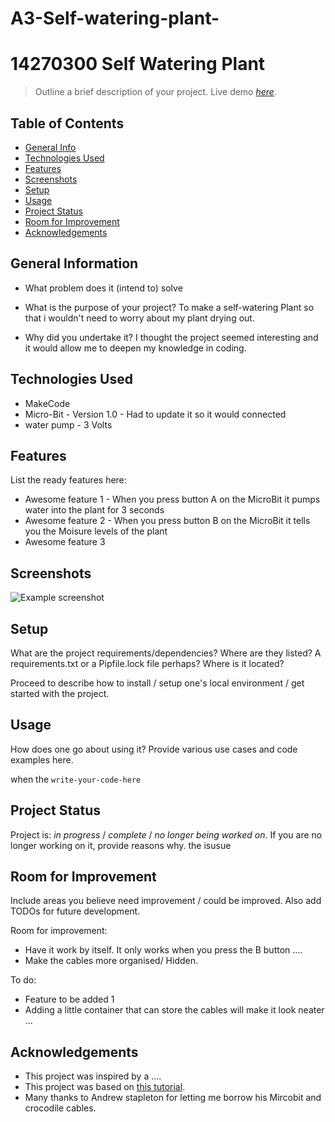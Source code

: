 # A3-Self-watering-plant-
# 14270300 Self Watering Plant 
> Outline a brief description of your project.
> Live demo [_here_](https://www.example.com). <!-- If you have the project hosted somewhere, include the link here. -->

## Table of Contents
* [General Info](#general-information)
* [Technologies Used](#technologies-used)
* [Features](#features)
* [Screenshots](#screenshots)
* [Setup](#setup)
* [Usage](#usage)
* [Project Status](#project-status)
* [Room for Improvement](#room-for-improvement)
* [Acknowledgements](#acknowledgements)



## General Information
- What problem does it (intend to) solve

- What is the purpose of your project? 
To make a self-watering Plant so that i wouldn't need to worry about my plant drying out. 
- Why did you undertake it? I thought the project seemed interesting and it would allow me to deepen my knowledge in coding. 



## Technologies Used
- MakeCode 
- Micro-Bit - Version 1.0 - Had to update it so it would connected
- water pump - 3 Volts



## Features
List the ready features here:
- Awesome feature 1 - When you press button A on the MicroBit it pumps water into the plant for 3 seconds 
- Awesome feature 2 - When you press button B on the MicroBit it tells you the Moisure levels of the plant
- Awesome feature 3


## Screenshots
![Example screenshot](./img/screenshot.png)
<!-- If you have screenshots you'd like to share, include them here. -->


## Setup
What are the project requirements/dependencies? Where are they listed? A requirements.txt or a Pipfile.lock file perhaps? Where is it located?

Proceed to describe how to install / setup one's local environment / get started with the project.


## Usage
How does one go about using it?
Provide various use cases and code examples here.

when the 
`write-your-code-here`


## Project Status
Project is: _in progress_ / _complete_ / _no longer being worked on_. If you are no longer working on it, provide reasons why.
the isusue 


## Room for Improvement
Include areas you believe need improvement / could be improved. Also add TODOs for future development.

Room for improvement:
- Have it work by itself. It only works when you press the B button .... 
- Make the cables more organised/ Hidden.  

To do:
- Feature to be added 1
- Adding a little container that can store the cables will make it look neater ...


## Acknowledgements
- This project was inspired by a .... 
- This project was based on [this tutorial](https://www.instructables.com/Automatic-Plant-Watering-System-Using-a-Microbit/).
- Many thanks to Andrew stapleton for letting me borrow his Mircobit and crocodile cables. 


